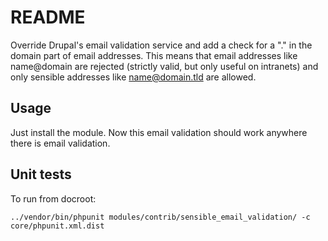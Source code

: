 # README #

Override Drupal's email validation service and add a check for a "." in the domain part of email addresses. This means that email addresses like name@domain are rejected (strictly valid, but only useful on intranets) and only sensible addresses like name@domain.tld are allowed.

## Usage ##

Just install the module. Now this email validation should work anywhere there is email validation.

## Unit tests ##

To run from docroot:

`../vendor/bin/phpunit modules/contrib/sensible_email_validation/ -c core/phpunit.xml.dist`